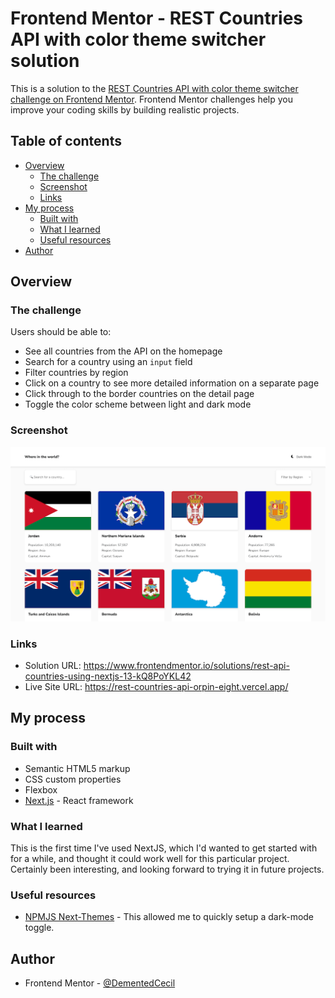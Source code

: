 # Frontend Mentor - REST Countries API with color theme switcher solution

This is a solution to the [REST Countries API with color theme switcher challenge on Frontend Mentor](https://www.frontendmentor.io/challenges/rest-countries-api-with-color-theme-switcher-5cacc469fec04111f7b848ca). Frontend Mentor challenges help you improve your coding skills by building realistic projects. 

## Table of contents

- [Overview](#overview)
  - [The challenge](#the-challenge)
  - [Screenshot](#screenshot)
  - [Links](#links)
- [My process](#my-process)
  - [Built with](#built-with)
  - [What I learned](#what-i-learned)
  - [Useful resources](#useful-resources)
- [Author](#author)


## Overview

### The challenge

Users should be able to:

- See all countries from the API on the homepage
- Search for a country using an `input` field
- Filter countries by region
- Click on a country to see more detailed information on a separate page
- Click through to the border countries on the detail page
- Toggle the color scheme between light and dark mode

### Screenshot

![](./screenshot.png)


### Links

- Solution URL: https://www.frontendmentor.io/solutions/rest-api-countries-using-nextjs-13-kQ8PoYKL42
- Live Site URL: https://rest-countries-api-orpin-eight.vercel.app/

## My process

### Built with

- Semantic HTML5 markup
- CSS custom properties
- Flexbox
- [Next.js](https://nextjs.org/) - React framework


### What I learned

This is the first time I've used NextJS, which I'd wanted to get started with for a while, and thought it could work well for this particular project.
Certainly been interesting, and looking forward to trying it in future projects.


### Useful resources

- [NPMJS Next-Themes](https://www.npmjs.com/package/next-themes) - This allowed me to quickly setup a dark-mode toggle.

## Author

- Frontend Mentor - [@DementedCecil](https://www.frontendmentor.io/profile/DementedCecil)